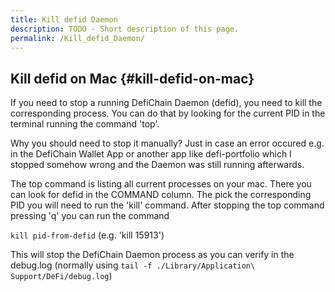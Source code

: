 ```yaml
---
title: Kill defid Daemon
description: TODO - Short description of this page.
permalink: /Kill_defid_Daemon/
---
```


## Kill defid on Mac {#kill-defid-on-mac}

If you need to stop a running DefiChain Daemon (defid), you need to kill the corresponding process. You can do that by looking for the current PID in the terminal running the command 'top'.

Why you should need to stop it manually? Just in case an error occured e.g. in the DefiChain Wallet App or another app like defi-portfolio which I stopped somehow wrong and the Daemon was still running afterwards.

The top command is listing all current processes on your mac. There you can look for defid in the COMMAND column. The pick the corresponding PID you will need to run the 'kill' command. After stopping the top command pressing 'q' you can run the command

`kill pid-from-defid` (e.g. 'kill 15913')

This will stop the DefiChain Daemon process as you can verify in the debug.log (normally using `tail -f ./Library/Application\ Support/DeFi/debug.log`)
